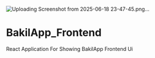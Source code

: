 ![Uploading Screenshot from 2025-06-18 23-47-45.png…]()
# BakilApp_Frontend
React Application For Showing BakilApp Frontend Ui 

